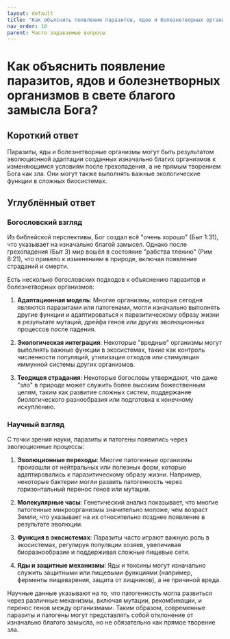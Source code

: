 ```yaml
---
layout: default
title: "Как объяснить появление паразитов, ядов и болезнетворных организмов в свете благого замысла Бога?"
nav_order: 10
parent: Часто задаваемые вопросы
---
```


# Как объяснить появление паразитов, ядов и болезнетворных организмов в свете благого замысла Бога?

## Короткий ответ

Паразиты, яды и болезнетворные организмы могут быть результатом эволюционной адаптации созданных изначально благих организмов к изменяющимся условиям после грехопадения, а не прямым творением Бога как зла. Они могут также выполнять важные экологические функции в сложных биосистемах.

## Углублённый ответ

### Богословский взгляд

Из библейской перспективы, Бог создал всё "очень хорошо" (Быт 1:31), что указывает на изначально благой замысел. Однако после грехопадения (Быт 3) мир вошёл в состояние "рабства тлению" (Рим 8:21), что привело к изменениям в природе, включая появление страданий и смерти.

Есть несколько богословских подходов к объяснению паразитов и болезнетворных организмов:

1. **Адаптационная модель**: Многие организмы, которые сегодня являются паразитами или патогенами, могли изначально выполнять другие функции и адаптироваться к паразитическому образу жизни в результате мутаций, дрейфа генов или других эволюционных процессов после падения.

2. **Экологическая интеграция**: Некоторые "вредные" организмы могут выполнять важные функции в экосистемах, такие как контроль численности популяций, утилизация отходов или стимуляция иммунной системы других организмов.

3. **Теодицея страдания**: Некоторые богословы утверждают, что даже "зло" в природе может служить более высоким божественным целям, таким как развитие сложных систем, поддержание биологического разнообразия или подготовка к конечному искуплению.

### Научный взгляд

С точки зрения науки, паразиты и патогены появились через эволюционные процессы:

1. **Эволюционные переходы**: Многие патогенные организмы произошли от нейтральных или полезных форм, которые адаптировались к паразитическому образу жизни. Например, некоторые бактерии могли развить патогенность через горизонтальный перенос генов или мутации.

2. **Молекулярные часы**: Генетический анализ показывает, что многие патогенные микроорганизмы значительно моложе, чем возраст Земли, что указывает на их относительно позднее появление в результате эволюции.

3. **Функция в экосистемах**: Паразиты часто играют важную роль в экосистемах, регулируя популяции хозяев, увеличивая биоразнообразие и поддерживая сложные пищевые сети.

4. **Яды и защитные механизмы**: Яды и токсины могут изначально служить защитными или пищевыми функциями (например, ферменты пищеварения, защита от хищников), а не причиной вреда.

Научные данные указывают на то, что патогенность могла развиться через различные механизмы, включая мутации, рекомбинации, и перенос генов между организмами. Таким образом, современные паразиты и патогены могут представлять собой отклонение от изначально благого замысла, но не обязательно как прямое творение зла.